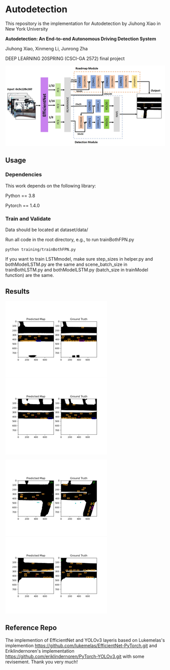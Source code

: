 # Autodetection

This repository is the implementation for Autodetection by Jiuhong Xiao in New York University

**Autodetection: An End-to-end Autonomous Driving Detection System**

Jiuhong Xiao, Xinmeng Li, Junrong Zha

DEEP LEARNING 20SPRING (CSCI-GA 2572) final project

![img](framework.jpg)

## Usage

### Dependencies

This work depends on the following library:

Python == 3.8

Pytorch == 1.4.0

### Train and Validate

Data should be located at dataset/data/

Run all code in the root directory, e.g., to run trainBothFPN.py

```
python training/trainBothFPN.py
```

If you want to train LSTMmodel, make sure step_sizes in helper.py and bothModelLSTM.py are the same and scene_batch_size in trainBothLSTM.py and bothModelLSTM.py (batch_size in trainModel function) are the same.

## Results

<img src="results/result (1).jpg" alt="img" style="zoom: 50%;" /><img src="results/result (2).jpg" alt="img" style="zoom:50%;" />



<img src="results/result (3).jpg" alt="img" style="zoom:50%;" /><img src="results/result (4).jpg" alt="img" style="zoom:50%;" />

## Reference Repo

The implemention of EfficientNet and YOLOv3 layeris based on Lukemelas's implemention https://github.com/lukemelas/EfficientNet-PyTorch.git and Eriklindernoren's implementation https://github.com/eriklindernoren/PyTorch-YOLOv3.git with some revisement.
Thank you very much!

